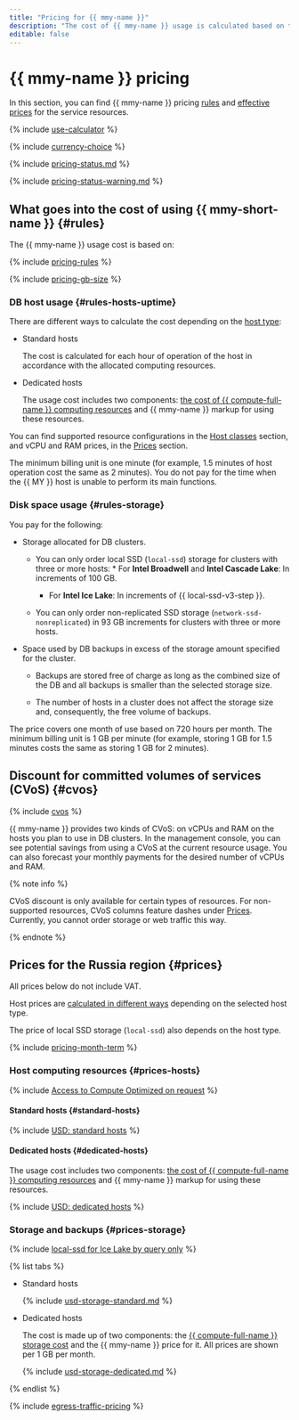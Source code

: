 ```yaml
---
title: "Pricing for {{ mmy-name }}"
description: "The cost of {{ mmy-name }} usage is calculated based on the disk type and storage size, computing resources allocated to cluster hosts, the settings and number of backups, and the amount of outgoing traffic from {{ yandex-cloud }} to the internet."
editable: false
---
```


# {{ mmy-name }} pricing

In this section, you can find {{ mmy-name }} pricing [rules](#rules) and [effective prices](#prices) for the service resources.

{% include [use-calculator](../_includes/pricing/use-calculator.md) %}

{% include [currency-choice](../_includes/pricing/currency-choice.md) %}

{% include [pricing-status.md](../_includes/mdb/pricing-status.md) %}

{% include [pricing-status-warning.md](../_includes/mdb/pricing-status-warning.md) %}

## What goes into the cost of using {{ mmy-short-name }} {#rules}

The {{ mmy-name }} usage cost is based on:

{% include [pricing-rules](../_includes/mdb/pricing-rules.md) %}

{% include [pricing-gb-size](../_includes/pricing-gb-size.md) %}

### DB host usage {#rules-hosts-uptime}

There are different ways to calculate the cost depending on the [host type](concepts/index.md):

* Standard hosts

  The cost is calculated for each hour of operation of the host in accordance with the allocated computing resources.


* Dedicated hosts

  The usage cost includes two components: [the cost of {{ compute-full-name }} computing resources](../compute/pricing.md#prices) and {{ mmy-name }} markup for using these resources.


You can find supported resource configurations in the [Host classes](concepts/instance-types.md) section, and vCPU and RAM prices, in the [Prices](#prices) section.

The minimum billing unit is one minute (for example, 1.5 minutes of host operation cost the same as 2 minutes). You do not pay for the time when the {{ MY }} host is unable to perform its main functions.

### Disk space usage {#rules-storage}

You pay for the following:

* Storage allocated for DB clusters.

   * You can only order local SSD (`local-ssd`) storage for clusters with three or more hosts:
            * For **Intel Broadwell** and **Intel Cascade Lake**: In increments of 100 GB.
      * For **Intel Ice Lake**: In increments of {{ local-ssd-v3-step }}.

   * You can only order non-replicated SSD storage (`network-ssd-nonreplicated`) in 93 GB increments for clusters with three or more hosts.

* Space used by DB backups in excess of the storage amount specified for the cluster.

   * Backups are stored free of charge as long as the combined size of the DB and all backups is smaller than the selected storage size.

   * The number of hosts in a cluster does not affect the storage size and, consequently, the free volume of backups.

The price covers one month of use based on 720 hours per month. The minimum billing unit is 1 GB per minute (for example, storing 1 GB for 1.5 minutes costs the same as storing 1 GB for 2 minutes).


## Discount for committed volumes of services (CVoS) {#cvos}

{% include [cvos](../_includes/mdb/cvos.md) %}

{{ mmy-name }} provides two kinds of CVoS: on vCPUs and RAM on the hosts you plan to use in DB clusters. In the management console, you can see potential savings from using a CVoS at the current resource usage. You can also forecast your monthly payments for the desired number of vCPUs and RAM.

{% note info %}

CVoS discount is only available for certain types of resources. For non-supported resources, CVoS columns feature dashes under [Prices](#prices). Currently, you cannot order storage or web traffic this way.

{% endnote %}

## Prices for the Russia region {#prices}





All prices below do not include VAT.


Host prices are [calculated in different ways](#rules-hosts-uptime) depending on the selected host type.

The price of local SSD storage (`local-ssd`) also depends on the host type.

{% include [pricing-month-term](../_includes/mdb/pricing-month-term.md) %}

### Host computing resources {#prices-hosts}


{% include [Access to Compute Optimized on request](../_includes/mdb/note-compute-optimized-request.md) %}


#### Standard hosts {#standard-hosts}



{% include [USD: standard hosts](../_pricing/managed-mysql/usd-hosts-standard.md) %}



#### Dedicated hosts {#dedicated-hosts}

The usage cost includes two components: [the cost of {{ compute-full-name }} computing resources](../compute/pricing.md#prices) and {{ mmy-name }} markup for using these resources.



{% include [USD: dedicated hosts](../_pricing/managed-mysql/usd-hosts-dedicated.md) %}



### Storage and backups {#prices-storage}

{% include [local-ssd for Ice Lake by query only](../_includes/ice-lake-local-ssd-note.md) %}



{% list tabs %}

- Standard hosts

  {% include [usd-storage-standard.md](../_pricing/managed-mysql/usd-storage-standard.md) %}

- Dedicated hosts

  The cost is made up of two components: the [{{ compute-full-name }} storage cost](../compute/pricing.md#prices) and the {{ mmy-name }} price for it. All prices are shown per 1 GB per month.

  {% include [usd-storage-dedicated.md](../_pricing/managed-mysql/usd-storage-dedicated.md) %}

{% endlist %}


{% include [egress-traffic-pricing](../_includes/egress-traffic-pricing.md) %}
